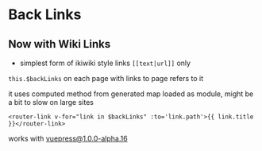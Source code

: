 # Back Links

## Now with Wiki Links

* simplest form of ikiwiki style links `[[text|url]]` only

`this.$backLinks` on each page with links to page refers to it

it uses computed method from generated map loaded as module, might be a bit to slow on large sites

```
<router-link v-for="link in $backLinks" :to='link.path'>{{ link.title }}</router-link>
```

works with vuepress@1.0.0-alpha.16
